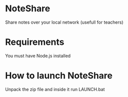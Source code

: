 # NoteShare
 Share notes over your local network (usefull for teachers)
# Requirements
You must have Node.js installed
# How to launch NoteShare
Unpack the zip file and inside it run LAUNCH.bat

